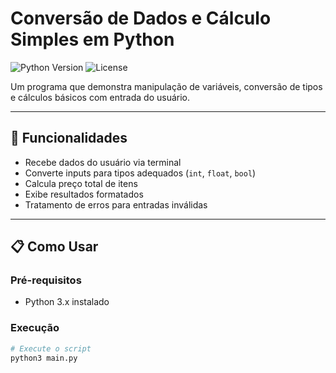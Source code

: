 # Conversão de Dados e Cálculo Simples em Python

<img src="https://img.shields.io/badge/Python-3.x-blue?logo=python" alt="Python Version">  
<img src="https://img.shields.io/badge/Licença-MIT-green" alt="License">

Um programa que demonstra manipulação de variáveis, conversão de tipos e cálculos básicos com entrada do usuário.

---

## 🚀 Funcionalidades
- Recebe dados do usuário via terminal
- Converte inputs para tipos adequados (`int`, `float`, `bool`)
- Calcula preço total de itens
- Exibe resultados formatados
- Tratamento de erros para entradas inválidas

---

## 📋 Como Usar

### Pré-requisitos
- Python 3.x instalado

### Execução
```bash
# Execute o script
python3 main.py
